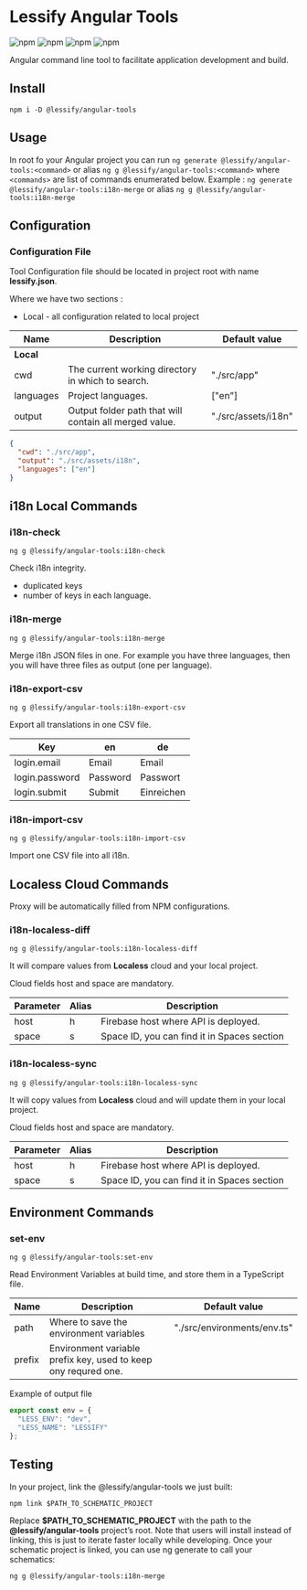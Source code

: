 # Lessify Angular Tools

![npm](https://img.shields.io/npm/dw/@lessify/angular-tools)
![npm](https://img.shields.io/npm/dm/@lessify/angular-tools)
![npm](https://img.shields.io/npm/dy/@lessify/angular-tools)
![npm](https://img.shields.io/npm/dt/@lessify/angular-tools)

Angular command line tool to facilitate application development and build.

## Install

``npm i -D @lessify/angular-tools``

## Usage

In root fo your Angular project you can run ``ng generate @lessify/angular-tools:<command>`` or
alias ``ng g @lessify/angular-tools:<command>`` where ``<commands>`` are list of commands enumerated below.
Example : ``ng generate @lessify/angular-tools:i18n-merge`` or alias ``ng g @lessify/angular-tools:i18n-merge``

## Configuration

### Configuration File

Tool Configuration file should be located in project root with name **lessify.json**.

Where we have two sections :
- Local - all configuration related to local project

| Name               | Description                                            | Default value       |
|--------------------|--------------------------------------------------------|---------------------|
| **Local**          |                                                        |                     |
| cwd                | The current working directory in which to search.      | "./src/app"         |
| languages          | Project languages.                                     | ["en"]              |
| output             | Output folder path that will contain all merged value. | "./src/assets/i18n" |

````json
{
  "cwd": "./src/app",
  "output": "./src/assets/i18n",
  "languages": ["en"]
}
````

## i18n Local Commands

### i18n-check

`ng g @lessify/angular-tools:i18n-check`

Check i18n integrity.

- duplicated keys
- number of keys in each language.

### i18n-merge

`ng g @lessify/angular-tools:i18n-merge`

Merge i18n JSON files in one.
For example you have three languages, then you will have three files as output (one per language).

### i18n-export-csv

`ng g @lessify/angular-tools:i18n-export-csv`

Export all translations in one CSV file.

| Key            | en       | de         |
|----------------|----------|------------|
| login.email    | Email    | Email      |
| login.password | Password | Passwort   |
| login.submit   | Submit   | Einreichen |

### i18n-import-csv

`ng g @lessify/angular-tools:i18n-import-csv`

Import one CSV file into all i18n.

## Localess Cloud Commands

Proxy will be automatically filled from NPM configurations.

### i18n-localess-diff

`ng g @lessify/angular-tools:i18n-localess-diff`

It will compare values from **Localess** cloud and your local project.

Cloud fields host and space are mandatory.

| Parameter | Alias | Description                                 |
|-----------|-------|---------------------------------------------|
| host      | h     | Firebase host where API is deployed.        |
| space     | s     | Space ID, you can find it in Spaces section |

### i18n-localess-sync

`ng g @lessify/angular-tools:i18n-localess-sync`

It will copy values from **Localess** cloud and will update them in your local project.

Cloud fields host and space are mandatory.

| Parameter | Alias | Description                                 |
|-----------|-------|---------------------------------------------|
| host      | h     | Firebase host where API is deployed.        |
| space     | s     | Space ID, you can find it in Spaces section |


## Environment Commands

### set-env

`ng g @lessify/angular-tools:set-env`

Read Environment Variables at build time, and store them in a TypeScript file.

| Name   | Description                                                    | Default value               |
|--------|----------------------------------------------------------------|-----------------------------|
| path   | Where to save the environment variables                        | "./src/environments/env.ts" |
| prefix | Environment variable prefix key, used to keep ony requred one. |                             |

Example of output file

````typescript
export const env = {
  "LESS_ENV": "dev",
  "LESS_NAME": "LESSIFY"
};
````

## Testing

In your project, link the @lessify/angular-tools we just built:

``npm link $PATH_TO_SCHEMATIC_PROJECT``

Replace **$PATH_TO_SCHEMATIC_PROJECT** with the path to the **@lessify/angular-tools** project’s
root.
Note that users will install instead of linking, this is just to iterate faster locally while
developing.
Once your schematic project is linked, you can use ng generate to call your schematics:

`ng g @lessify/angular-tools:i18n-merge`
